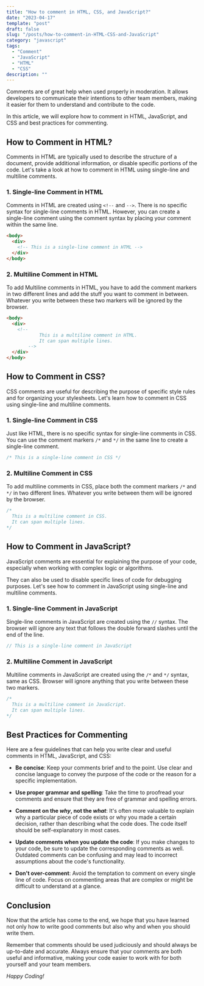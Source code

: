 ```yaml
---
title: "How to comment in HTML, CSS, and JavaScript?"
date: "2023-04-17"
template: "post"
draft: false
slug: "/posts/how-to-comment-in-HTML-CSS-and-JavaScript"
category: "javascript"
tags:
  - "Comment"
  - "JavaScript"
  - "HTML"
  - "CSS"
description: ""
---
```


Comments are of great help when used properly in moderation. It allows developers to communicate their intentions to other team members, making it easier for them to understand and contribute to the code.

In this article, we will explore how to comment in HTML, JavaScript, and CSS and best practices for commenting.

## How to Comment in HTML?

Comments in HTML are typically used to describe the structure of a document, provide additional information, or disable specific portions of the code. Let's take a look at how to comment in HTML using single-line and multiline comments.

### 1. Single-line Comment in HTML

Comments in HTML are created using `<!--` and `-->`. There is no specific syntax for single-line comments in HTML. However, you can create a single-line comment using the comment syntax by placing your comment within the same line.

```html
<body>
  <div>
    <!-- This is a single-line comment in HTML -->
  </div>
</body>
```

### 2. Multiline Comment in HTML

To add Multiline comments in HTML, you have to add the comment markers in two different lines and add the stuff you want to comment in between. Whatever you write between these two markers will be ignored by the browser.

```html
<body>
  <div>
    <!--
            This is a multiline comment in HTML.
            It can span multiple lines.
        -->
  </div>
</body>
```

## How to Comment in CSS?

CSS comments are useful for describing the purpose of specific style rules and for organizing your stylesheets. Let's learn how to comment in CSS using single-line and multiline comments.

### 1. Single-line Comment in CSS

Just like HTML, there is no specific syntax for single-line comments in CSS. You can use the comment markers `/*` and `*/` in the same line to create a single-line comment.

```css
/* This is a single-line comment in CSS */
```

### 2. Multiline Comment in CSS

To add multiline comments in CSS, place both the comment markers `/*` and `*/` in two different lines. Whatever you write between them will be ignored by the browser.

```css
/*
  This is a multiline comment in CSS.
  It can span multiple lines.
*/
```

## How to Comment in JavaScript?

JavaScript comments are essential for explaining the purpose of your code, especially when working with complex logic or algorithms.

They can also be used to disable specific lines of code for debugging purposes. Let's see how to comment in JavaScript using single-line and multiline comments.

### 1. Single-line Comment in JavaScript

Single-line comments in JavaScript are created using the `//` syntax. The browser will ignore any text that follows the double forward slashes until the end of the line.

```javascript
// This is a single-line comment in JavaScript
```

### 2. Multiline Comment in JavaScript

Multiline comments in JavaScript are created using the `/*` and `*/` syntax, same as CSS. Browser will ignore anything that you write between these two markers.

```javascript
/*
  This is a multiline comment in JavaScript.
  It can span multiple lines.
*/
```

## Best Practices for Commenting

Here are a few guidelines that can help you write clear and useful comments in HTML, JavaScript, and CSS:

- **Be concise**: Keep your comments brief and to the point. Use clear and concise language to convey the purpose of the code or the reason for a specific implementation.

- **Use proper grammar and spelling**: Take the time to proofread your comments and ensure that they are free of grammar and spelling errors.

- **Comment on the _why_, not the _what_**: It's often more valuable to explain why a particular piece of code exists or why you made a certain decision, rather than describing what the code does. The code itself should be self-explanatory in most cases.

- **Update comments when you update the code**: If you make changes to your code, be sure to update the corresponding comments as well. Outdated comments can be confusing and may lead to incorrect assumptions about the code's functionality.

- **Don't over-comment**: Avoid the temptation to comment on every single line of code. Focus on commenting areas that are complex or might be difficult to understand at a glance.

## Conclusion

Now that the article has come to the end, we hope that you have learned not only how to write good comments but also why and when you should write them.

Remember that comments should be used judiciously and should always be up-to-date and accurate. Always ensure that your comments are both useful and informative, making your code easier to work with for both yourself and your team members.

_Happy Coding!_
